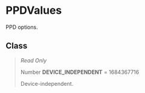 # PPDValues
PPD options.

## Class
> *Read Only* 
> 
> Number **DEVICE_INDEPENDENT** = 1684367716
> 
> Device-independent.

